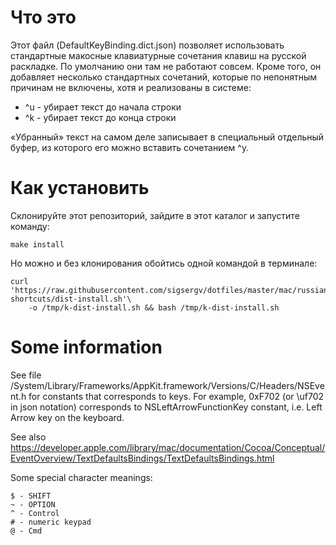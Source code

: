 Что это
=======

Этот файл (DefaultKeyBinding.dict.json) позволяет использовать стандартные макосные клавиатурные сочетания
клавиш на русской раскладке. По умолчанию они там не работают совсем. Кроме того, он добавляет несколько
стандартных сочетаний, которые по непонятным причинам не включены, хотя и реализованы в системе:

* ^u - убирает текст до начала строки
* ^k - убирает текст до конца строки

«Убранный» текст на самом деле записывает в специальный отдельный буфер, из которого его можно вставить
сочетанием ^y.


Как установить
==============

Склонируйте этот репозиторий, зайдите в этот каталог и запустите команду:

    make install

Но можно и без клонирования обойтись одной командой в терминале:

    curl 'https://raw.githubusercontent.com/sigsergv/dotfiles/master/mac/russian-shortcuts/dist-install.sh'\
		-o /tmp/k-dist-install.sh && bash /tmp/k-dist-install.sh


Some information
================

See file /System/Library/Frameworks/AppKit.framework/Versions/C/Headers/NSEvent.h for
constants that corresponds to keys. For example, 0xF702 (or \uf702 in json notation)
corresponds to NSLeftArrowFunctionKey constant, i.e. Left Arrow key on the keyboard.

See also https://developer.apple.com/library/mac/documentation/Cocoa/Conceptual/EventOverview/TextDefaultsBindings/TextDefaultsBindings.html

Some special character meanings:

    $ - SHIFT
    ~ - OPTION
    ^ - Control
    # - numeric keypad
    @ - Cmd


